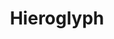 ---
logohandle: hieroglyph
sort: hieroglyph
title: Hieroglyph
twitter: https://x.com/HieroglyphApp
website: https://hierogly.ph/
---